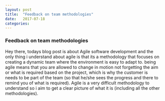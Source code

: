 ```yaml
---
layout: post
title:  "Feedback on team methodologies"
date:   2017-07-18 
categories:	
---
```

### Feedback on team methodologies

Hey there, todays blog post is about Agile software development and the only thing i understand about agile is that its a methodology that focuses on creating a dynamic team where the environment is easy to adapt to. being agile means that you are allowed to change in motion not forgetting the aim or what is required based on the project, which is why the customer is needs to be part of the team (so that he/she sees the progress and there to remind you of what is required). Agile is a very difficult methodology to understand so i aim to get a clear picture of what it is (including all the other methodologies).
